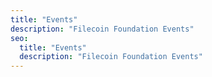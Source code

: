 ```yaml
---
title: "Events"
description: "Filecoin Foundation Events"
seo:
  title: "Events"
  description: "Filecoin Foundation Events"
---
```

